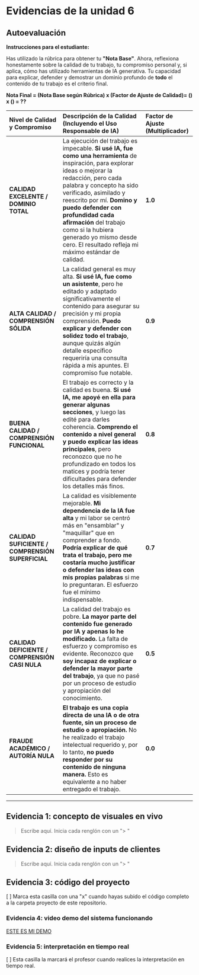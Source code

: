 # Evidencias de la unidad 6

## **Autoevaluación**

**Instrucciones para el estudiante:**

Has utilizado la rúbrica para obtener tu **"Nota Base"**. Ahora, reflexiona honestamente sobre la calidad de tu trabajo, tu compromiso personal y, si aplica, cómo has utilizado herramientas de IA generativa. Tu capacidad para explicar, defender y demostrar un dominio profundo de **todo** el contenido de tu trabajo es el criterio final.

**Nota Final = (Nota Base según Rúbrica) x (Factor de Ajuste de Calidad)= () x () = ??**

| Nivel de Calidad y Compromiso | Descripción de la Calidad (Incluyendo el Uso Responsable de IA) | Factor de Ajuste (Multiplicador) |
| :--- | :--- | :--- |
| **CALIDAD EXCELENTE / DOMINIO TOTAL** | La ejecución del trabajo es impecable. **Si usé IA, fue como una herramienta** de inspiración, para explorar ideas o mejorar la redacción, pero cada palabra y concepto ha sido verificado, asimilado y reescrito por mí. **Domino y puedo defender con profundidad cada afirmación** del trabajo como si la hubiera generado yo mismo desde cero. El resultado refleja mi máximo estándar de calidad. | **1.0** |
| **ALTA CALIDAD / COMPRENSIÓN SÓLIDA** | La calidad general es muy alta. **Si usé IA, fue como un asistente**, pero he editado y adaptado significativamente el contenido para asegurar su precisión y mi propia comprensión. **Puedo explicar y defender con solidez todo el trabajo**, aunque quizás algún detalle específico requeriría una consulta rápida a mis apuntes. El compromiso fue notable. | **0.9** |
| **BUENA CALIDAD / COMPRENSIÓN FUNCIONAL** | El trabajo es correcto y la calidad es buena. **Si usé IA, me apoyé en ella para generar algunas secciones**, y luego las edité para darles coherencia. **Comprendo el contenido a nivel general y puedo explicar las ideas principales**, pero reconozco que no he profundizado en todos los matices y podría tener dificultades para defender los detalles más finos. | **0.8** |
| **CALIDAD SUFICIENTE / COMPRENSIÓN SUPERFICIAL** | La calidad es visiblemente mejorable. **Mi dependencia de la IA fue alta** y mi labor se centró más en "ensamblar" y "maquillar" que en comprender a fondo. **Podría explicar de qué trata el trabajo, pero me costaría mucho justificar o defender las ideas con mis propias palabras** si me lo preguntaran. El esfuerzo fue el mínimo indispensable. | **0.7** |
| **CALIDAD DEFICIENTE / COMPRENSIÓN CASI NULA** | La calidad del trabajo es pobre. **La mayor parte del contenido fue generado por IA y apenas lo he modificado.** La falta de esfuerzo y compromiso es evidente. Reconozco que **soy incapaz de explicar o defender la mayor parte del trabajo**, ya que no pasé por un proceso de estudio y apropiación del conocimiento. | **0.5** |
| **FRAUDE ACADÉMICO / AUTORÍA NULA** | **El trabajo es una copia directa de una IA o de otra fuente, sin un proceso de estudio o apropiación.** No he realizado el trabajo intelectual requerido y, por lo tanto, **no puedo responder por su contenido de ninguna manera.** Esto es equivalente a no haber entregado el trabajo. | **0.0** |

---
  

## Evidencia 1: concepto de visuales en vivo

> Escribe aquí. Inicia cada renglón con un "> "
>


## Evidencia 2: diseño de inputs de clientes

> Escribe aquí. Inicia cada renglón con un "> "
>

## Evidencia 3: código del proyecto

[ ] Marca esta casilla con una "x" cuando hayas subido el código completo a la carpeta proyecto 
de este repositorio.

### Evidencia 4: video demo del sistema funcionando

[ESTE ES MI DEMO](https://youtu.be/your-video-link)


### Evidencia 5: interpretación en tiempo real

[ ] Esta casilla la marcará el profesor cuando realices la interpretación en tiempo real.